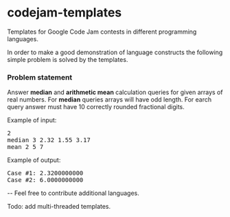 codejam-templates
=================

Templates for Google Code Jam contests in different programming languages.

In order to make a good demonstration of language constructs the following simple problem is solved by the templates.

### Problem statement
Answer **median** and **arithmetic mean** calculation queries for given arrays of real numbers. For **median** queries arrays will have odd length. For earch query answer must have 10 correctly rounded fractional digits.

Example of input:
<pre>
2
median 3 2.32 1.55 3.17
mean 2 5 7
</pre>

Example of output:
<pre>
Case #1: 2.3200000000
Case #2: 6.0000000000
</pre>

--
Feel free to contribute additional languages.

Todo: add multi-threaded templates.

